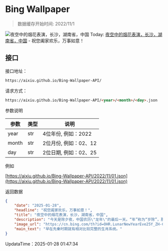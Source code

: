 # Bing Wallpaper

> 数据缓存开始时间: 2022/11/1

![夜空中的烟花表演，长沙，湖南省，中国](https://cn.bing.com/th?id=OHR.LunarNewYearEve25Y_ZH-CN6059625695_1920x1080.webp)
Today: [夜空中的烟花表演，长沙，湖南省，中国](https://cn.bing.com/th?id=OHR.LunarNewYearEve25Y_ZH-CN6059625695_1920x1080.webp) - 祝您阖家欢乐，万事如意！

## 接口

接口地址：

```html
https://aixiu.github.io/Bing-Wallpaper-API/
```

请求方式：

```html
https://aixiu.github.io/Bing-Wallpaper-API/<year>/<month>/<day>.json
```

参数说明

| 参数 | 类型 | 说明 |
| - | - | - |
| year | str | 4位年份, 例如：2022 |
| month | str | 2位月份, 例如：02、12 |
| day | str | 2位日期, 例如：02、25 |

例如

[https://aixiu.github.io/Bing-Wallpaper-API/2022/11/01.json](https://aixiu.github.io/Bing-Wallpaper-API/2022/11/01.json)

返回数据

```json
{
    "date": "2025-01-28",
    "headline": "祝您阖家欢乐，万事如意！",
    "title": "夜空中的烟花表演，长沙，湖南省，中国",
    "description": "今天是除夕夜，中国农历\"龙年\"的最后一天。“年”称为“岁除”，那天晚上叫“除夕”。它与新年首尾相连，是除旧迎新的重要时间交界点。岁除之日，民间尤为重视，家家户户忙忙碌碌或清扫庭舍，除旧布新，张灯结彩，家人相聚，共同来迎接新的一年。",
    "image_url": "https://cn.bing.com/th?id=OHR.LunarNewYearEve25Y_ZH-CN6059625695_1920x1080.webp",
    "main_text": "早在先秦时期就有相对比较完整的生肖系统。"
}
```

UpdataTime：2025-01-28 01:47:34
